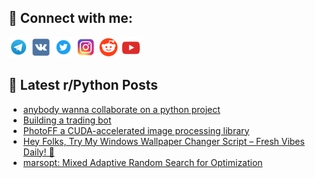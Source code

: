 ## 🔎 Connect with me:
[<img src="https://github.com/bullbesh/bullbesh/blob/main/images/Telegram.png" width="32" height="32" />](https://t.me/bullbesh)
[<img src="https://github.com/bullbesh/bullbesh/blob/main/images/VK.png" width="32" height="32" />](https://vk.com/bullbesh)
[<img src="https://github.com/bullbesh/bullbesh/blob/main/images/Twitter.png" width="32" height="32" />](https://twitter.com/bullbesh1)
[<img src="https://github.com/bullbesh/bullbesh/blob/main/images/Instagram.png" width="32" height="32" />](https://www.instagram.com/bullbesh)
[<img src="https://github.com/bullbesh/bullbesh/blob/main/images/Reddit.png" width="32" height="32" />](https://www.reddit.com/user/bullbesh)
[<img src="https://github.com/bullbesh/bullbesh/blob/main/images/YouTube.png" width="32" height="32" />](https://www.youtube.com/channel/UCtfjRs6uzgq5mfm8S06WTcg)

## 📕 Latest r/Python Posts
<!-- BLOG-POST-LIST:START -->
- [anybody wanna collaborate on a python project](https://www.reddit.com/r/Python/comments/1j19xt6/anybody_wanna_collaborate_on_a_python_project/)
- [Building a trading bot](https://www.reddit.com/r/Python/comments/1j19ua3/building_a_trading_bot/)
- [PhotoFF a CUDA-accelerated image processing library](https://www.reddit.com/r/Python/comments/1j13hm4/photoff_a_cudaaccelerated_image_processing_library/)
- [Hey Folks, Try My Windows Wallpaper Changer Script – Fresh Vibes Daily! 🌟](https://www.reddit.com/r/Python/comments/1j0w7us/hey_folks_try_my_windows_wallpaper_changer_script/)
- [marsopt: Mixed Adaptive Random Search for Optimization](https://www.reddit.com/r/Python/comments/1j0vwru/marsopt_mixed_adaptive_random_search_for/)
<!-- BLOG-POST-LIST:END -->
